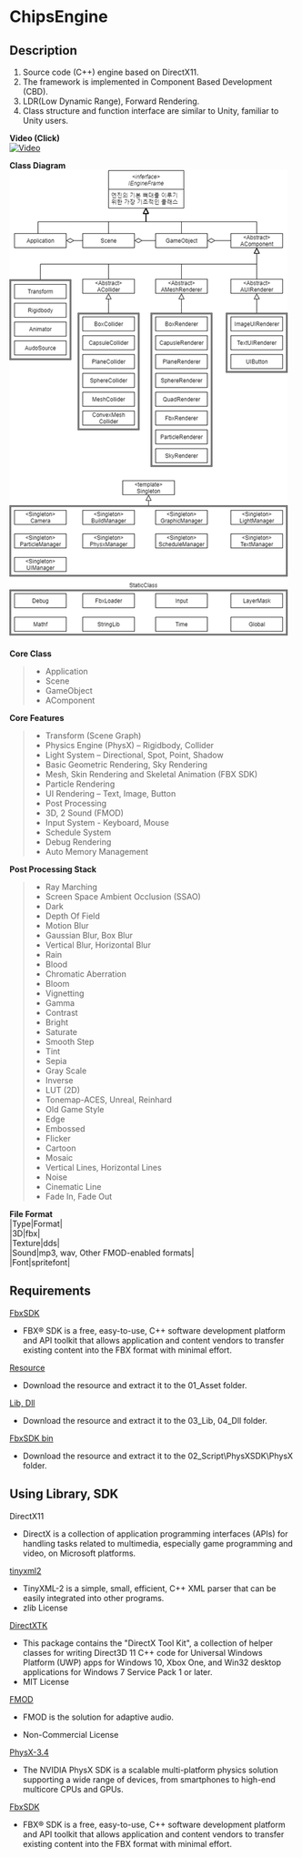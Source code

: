 # __ChipsEngine__  
## __Description__    
1. Source code (C++) engine based on DirectX11.  
2. The framework is implemented in Component Based Development (CBD).  
3. LDR(Low Dynamic Range), Forward Rendering.  
4. Class structure and function interface are similar to Unity, familiar to Unity users.  

__Video (Click)__  
[![Video](https://img.youtube.com/vi/Y8z6awMjyoc/0.jpg)](https://www.youtube.com/watch?v=Y8z6awMjyoc) 

__Class Diagram__  
![classdiagram](/DescriptionImage/classDiagram.png)  

__Core Class__
> - Application
> - Scene
> - GameObject
> - AComponent  
 
 __Core Features__
> - Transform (Scene Graph)
> - Physics Engine (PhysX) – Rigidbody, Collider
> - Light System – Directional, Spot, Point, Shadow
> - Basic Geometric Rendering, Sky Rendering
> - Mesh, Skin Rendering and Skeletal Animation (FBX SDK)
> - Particle Rendering
> - UI Rendering – Text, Image, Button
> - Post Processing
> - 3D, 2 Sound (FMOD)
> - Input System - Keyboard, Mouse
> - Schedule System
> - Debug Rendering
> - Auto Memory Management  
 
__Post Processing Stack__  
> - Ray Marching
> - Screen Space Ambient Occlusion (SSAO)
> - Dark
> - Depth Of Field
> - Motion Blur
> - Gaussian Blur, Box Blur
> - Vertical Blur, Horizontal Blur
> - Rain
> - Blood
> - Chromatic Aberration
> - Bloom
> - Vignetting
> - Gamma
> - Contrast
> - Bright
> - Saturate
> - Smooth Step
> - Tint
> - Sepia
> - Gray Scale
> - Inverse
> - LUT (2D)
> - Tonemap-ACES, Unreal, Reinhard
> - Old Game Style
> - Edge
> - Embossed
> - Flicker
> - Cartoon
> - Mosaic
> - Vertical Lines, Horizontal Lines
> - Noise
> - Cinematic Line
> - Fade In, Fade Out
 
__File Format__  
|Type|Format|  
|3D|fbx|  
|Texture|dds|  
|Sound|mp3, wav, Other FMOD-enabled formats|  
|Font|spritefont|  
## __Requirements__
[FbxSDK](https://www.autodesk.com/developer-network/platform-technologies/fbx-sdk-2020-0)

 - FBX® SDK is a free, easy-to-use, C++ software development platform and API toolkit that allows application and content vendors to transfer existing content into the FBX format with minimal effort.  
 
[Resource](https://drive.google.com/file/d/1JD8vBoutQbyXtGuFTOFBQj3zOnIGCdsO/view?usp=sharing)  
 - Download the resource and extract it to the 01_Asset folder.
 
[Lib, Dll](https://drive.google.com/file/d/1IzhkCYr7YYKaj9h9ftfQW_yliZ2I7n-K/view?usp=sharing)  
 - Download the resource and extract it to the 03_Lib, 04_Dll folder.  
 
[FbxSDK bin](https://drive.google.com/file/d/1z8lkl08F_j2KhMRP0ReUHIHmjNIUNUMu/view?usp=sharing)  
 - Download the resource and extract it to the 02_Script\PhysXSDK\PhysX folder. 

## __Using Library, SDK__

DirectX11 
 - DirectX is a collection of application programming interfaces (APIs) for handling tasks related to multimedia, especially game programming and video, on Microsoft platforms.
 
[tinyxml2](https://github.com/leethomason/tinyxml2)    
 - TinyXML-2 is a simple, small, efficient, C++ XML parser that can be easily integrated into other programs.
 - zlib License  

[DirectXTK](https://github.com/jerrypoiu/DirectXTK)  
 - This package contains the "DirectX Tool Kit", a collection of helper classes for writing Direct3D 11 C++ code for Universal Windows Platform (UWP) apps for Windows 10, Xbox One, and Win32 desktop applications for Windows 7 Service Pack 1 or later.  
 - MIT License  

[FMOD](https://www.fmod.com/)  
 - FMOD is the solution for adaptive audio.

 - Non-Commercial License

[PhysX-3.4](https://developer.nvidia.com/physx-sdk%20)  
 -   The NVIDIA PhysX SDK is a scalable multi-platform physics solution supporting a wide range of devices, from smartphones to high-end multicore CPUs and GPUs.

[FbxSDK](https://www.autodesk.com/developer-network/platform-technologies/fbx-sdk-2020-0)  
 - FBX® SDK is a free, easy-to-use, C++ software development platform and API toolkit that allows application and content vendors to transfer existing content into the FBX format with minimal effort.
